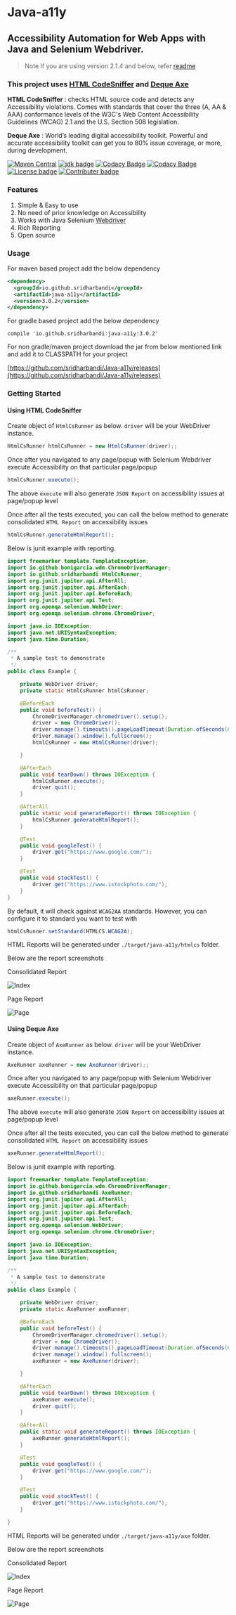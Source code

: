 # Java-a11y
## Accessibility Automation for Web Apps with Java and Selenium Webdriver.

>Note If you are using version 2.1.4 and below, refer [readme](/ReadMe_Pre.md)

### This project uses [HTML CodeSniffer](https://squizlabs.github.io/HTML_CodeSniffer/) and [Deque Axe](https://www.deque.com/)

**HTML CodeSniffer** : checks HTML source code and detects any Accessibility violations. Comes with standards that cover the three (A, AA & AAA) conformance levels of the W3C's Web Content Accessibility Guidelines (WCAG) 2.1 and the U.S. Section 508 legislation.

**Deque Axe** : World’s leading digital accessibility toolkit. Powerful and accurate accessibility toolkit can get you to 80% issue coverage, or more, during development.

[![Maven Central](https://img.shields.io/maven-central/v/io.github.sridharbandi/java-a11y.svg)](http://search.maven.org/#search|ga|1|g:"io.github.sridharbandi")
[![jdk badge](https://img.shields.io/badge/jdk-8-green.svg)](http://www.oracle.com/technetwork/java/javase/downloads/index.html)
[![Codacy Badge](https://app.codacy.com/project/badge/Grade/8b32dbe54c8d4b5e902390926e8b0d46)](https://www.codacy.com/gh/sridharbandi/Java-a11y/dashboard?utm_source=github.com&amp;utm_medium=referral&amp;utm_content=sridharbandi/Java-a11y&amp;utm_campaign=Badge_Grade)
[![Codacy Badge](https://app.codacy.com/project/badge/Coverage/8b32dbe54c8d4b5e902390926e8b0d46)](https://www.codacy.com/gh/sridharbandi/Java-a11y/dashboard?utm_source=github.com&utm_medium=referral&utm_content=sridharbandi/Java-a11y&utm_campaign=Badge_Coverage)
[![License badge](https://img.shields.io/badge/license-MIT-blue.svg)](https://opensource.org/licenses/MIT)
[![Contributer badge](https://img.shields.io/github/contributors/sridharbandi/Java-a11y.svg)](https://github.com/sridharbandi/Java-a11y/graphs/contributors)

### Features
1. Simple & Easy to use
2. No need of prior knowledge on Accessibility
3. Works with Java Selenium [Webdriver](https://www.selenium.dev/projects/)
4. Rich Reporting
5. Open source

### Usage
For maven based project add the below dependency
```xml
<dependency>
  <groupId>io.github.sridharbandi</groupId>
  <artifactId>java-a11y</artifactId>
  <version>3.0.2</version>
</dependency>
```
For gradle based project add the below dependency
```
compile 'io.github.sridharbandi:java-a11y:3.0.2'
```
For non gradle/maven project download the jar from below mentioned link and add it to CLASSPATH for your project

[https://github.com/sridharbandi/Java-a11y/releases](https://github.com/sridharbandi/Java-a11y/releases)

### Getting Started
#### Using HTML CodeSniffer
Create object of `HtmlCsRunner` as below. `driver` will be your WebDriver instance.
```java
HtmlCsRunner htmlCsRunner = new HtmlCsRunner(driver);;
```

Once after you navigated to any page/popup with Selenium Webdriver execute Accessibility on that particular page/popup
```java
htmlCsRunner.execute();
```

The above `execute` will also generate `JSON Report` on accessibility issues at page/popup level

Once after all the tests executed, you can call the below method to generate consolidated `HTML Report` on accessibility issues
```java
htmlCsRunner.generateHtmlReport();
```

Below is junit example with reporting.

```java
import freemarker.template.TemplateException;
import io.github.bonigarcia.wdm.ChromeDriverManager;
import io.github.sridharbandi.HtmlCsRunner;
import org.junit.jupiter.api.AfterAll;
import org.junit.jupiter.api.AfterEach;
import org.junit.jupiter.api.BeforeEach;
import org.junit.jupiter.api.Test;
import org.openqa.selenium.WebDriver;
import org.openqa.selenium.chrome.ChromeDriver;

import java.io.IOException;
import java.net.URISyntaxException;
import java.time.Duration;

/**
 * A sample test to demonstrate
 */
public class Example {

    private WebDriver driver;
    private static HtmlCsRunner htmlCsRunner;

    @BeforeEach
    public void beforeTest() {
        ChromeDriverManager.chromedriver().setup();
        driver = new ChromeDriver();
        driver.manage().timeouts().pageLoadTimeout(Duration.ofSeconds(60));
        driver.manage().window().fullscreen();
        htmlCsRunner = new HtmlCsRunner(driver);

    }

    @AfterEach
    public void tearDown() throws IOException {
        htmlCsRunner.execute();
        driver.quit();
    }

    @AfterAll
    public static void generateReport() throws IOException {
        htmlCsRunner.generateHtmlReport();
    }

    @Test
    public void googleTest() {
        driver.get("https://www.google.com/");
    }

    @Test
    public void stockTest() {
        driver.get("https://www.istockphoto.com/");
    }
}
```

By default, it will check against `WCAG2AA` standards. However, you can configure it to standard you want to test with
```java
htmlCsRunner.setStandard(HTMLCS.WCAG2A);
```

HTML Reports will be generated under `./target/java-a11y/htmlcs` folder.

Below are the report screenshots

Consolidated Report

![Index](/readme/htmlcs_index.png)

Page Report

![Page](/readme/htmlcs_page.png)

#### Using Deque Axe
Create object of `AxeRunner` as below. `driver` will be your WebDriver instance.
```java
AxeRunner axeRunner = new AxeRunner(driver);;
```

Once after you navigated to any page/popup with Selenium Webdriver execute Accessibility on that particular page/popup
```java
axeRunner.execute();
```

The above `execute` will also generate `JSON Report` on accessibility issues at page/popup level

Once after all the tests executed, you can call the below method to generate consolidated `HTML Report` on accessibility issues
```java
axeRunner.generateHtmlReport();
```

Below is junit example with reporting.

```java
import freemarker.template.TemplateException;
import io.github.bonigarcia.wdm.ChromeDriverManager;
import io.github.sridharbandi.AxeRunner;
import org.junit.jupiter.api.AfterAll;
import org.junit.jupiter.api.AfterEach;
import org.junit.jupiter.api.BeforeEach;
import org.junit.jupiter.api.Test;
import org.openqa.selenium.WebDriver;
import org.openqa.selenium.chrome.ChromeDriver;

import java.io.IOException;
import java.net.URISyntaxException;
import java.time.Duration;

/**
 * A sample test to demonstrate
 */
public class Example {

    private WebDriver driver;
    private static AxeRunner axeRunner;

    @BeforeEach
    public void beforeTest() {
        ChromeDriverManager.chromedriver().setup();
        driver = new ChromeDriver();
        driver.manage().timeouts().pageLoadTimeout(Duration.ofSeconds(60));
        driver.manage().window().fullscreen();
        axeRunner = new AxeRunner(driver);

    }

    @AfterEach
    public void tearDown() throws IOException {
        axeRunner.execute();
        driver.quit();
    }

    @AfterAll
    public static void generateReport() throws IOException {
        axeRunner.generateHtmlReport();
    }

    @Test
    public void googleTest() {
        driver.get("https://www.google.com/");
    }

    @Test
    public void stockTest() {
        driver.get("https://www.istockphoto.com/");
    }

}
```

HTML Reports will be generated under `./target/java-a11y/axe` folder.

Below are the report screenshots

Consolidated Report

![Index](/readme/axe_index.png)

Page Report

![Page](/readme/axe_page.png)
